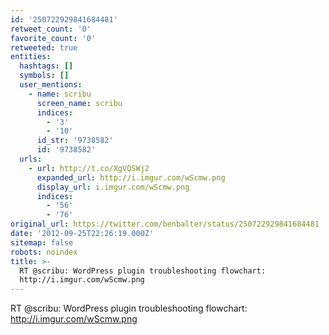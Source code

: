 ```yaml
---
id: '250722929841684481'
retweet_count: '0'
favorite_count: '0'
retweeted: true
entities:
  hashtags: []
  symbols: []
  user_mentions:
    - name: scribu
      screen_name: scribu
      indices:
        - '3'
        - '10'
      id_str: '9738582'
      id: '9738582'
  urls:
    - url: http://t.co/XgVQSWj2
      expanded_url: http://i.imgur.com/wScmw.png
      display_url: i.imgur.com/wScmw.png
      indices:
        - '56'
        - '76'
original_url: https://twitter.com/benbalter/status/250722929841684481
date: '2012-09-25T22:26:19.000Z'
sitemap: false
robots: noindex
title: >-
  RT @scribu: WordPress plugin troubleshooting flowchart:
  http://i.imgur.com/wScmw.png
---
```


RT @scribu: WordPress plugin troubleshooting flowchart: http://i.imgur.com/wScmw.png